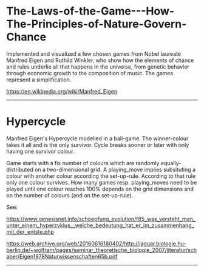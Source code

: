 # The-Laws-of-the-Game---How-The-Principles-of-Nature-Govern-Chance

Implemented and visualized a few chosen games from Nobel laureate Manfred Eigen and Ruthild Winkler, who show how the elements of chance and rules underlie all that happens in the universe, from genetic behavior through economic growth to the composition of music. The games represent a simplification.

https://en.wikipedia.org/wiki/Manfred_Eigen

------------------------------------------------------------------------------------------------------------------------------
# Hypercycle

Manfred Eigen's Hypercycle modelled in a ball-game. The winner-colour takes it all and is the only survivor. Cycle breaks sooner or later with only having one survivor colour.

Game starts with a fix number of colours which are randomly equally-distributed on a two-dimensional grid.
A playing_move implies subsituting a colour with another colour according the set-up-rule. 
According to that rule only one colour survives.
How many games resp. playing_moves need to be played until one colour reaches 100% depends on the grid dimensions and on the number of colours (and on the set-up-rule).

See: 

https://www.genesisnet.info/schoepfung_evolution/f85_was_versteht_man_unter_einem_hyperzyklus__welche_bedeutung_hat_er_im_zusammenhang_mit_der_entste.php

https://web.archive.org/web/20160616180402/http://jaguar.biologie.hu-berlin.de/~wolfram/pages/seminar_theoretische_biologie_2007/literatur/schaber/Eigen1978Naturwissenschaften65b.pdf

------------------------------------------------------------------------------------------------------------------------------
